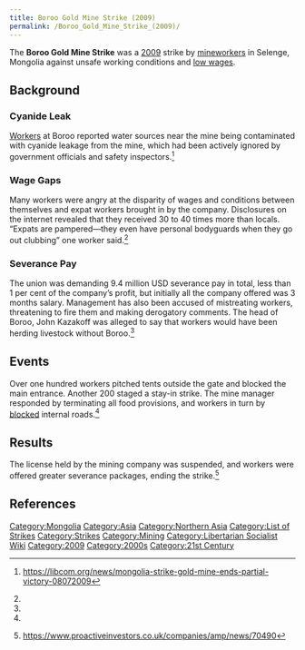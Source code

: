 ```yaml
---
title: Boroo Gold Mine Strike (2009)
permalink: /Boroo_Gold_Mine_Strike_(2009)/
---
```


The **Boroo Gold Mine Strike** was a
[2009](Timeline_of_Libertarian_Socialism_in_Northern_Asia "wikilink")
strike by [mineworkers](Mining "wikilink") in Selenge, Mongolia against
unsafe working conditions and [low wages](Wage_Labour "wikilink").

## Background

### Cyanide Leak

[Workers](Working_Class "wikilink") at Boroo reported water sources near
the mine being contaminated with cyanide leakage from the mine, which
had been actively ignored by government officials and safety
inspectors.[^1]

### Wage Gaps

Many workers were angry at the disparity of wages and conditions between
themselves and expat workers brought in by the company. Disclosures on
the internet revealed that they received 30 to 40 times more than
locals. “Expats are pampered—they even have personal bodyguards when
they go out clubbing” one worker said.[^2]

### Severance Pay

The union was demanding 9.4 million USD severance pay in total, less
than 1 per cent of the company’s profit, but initially all the company
offered was 3 months salary. Management has also been accused of
mistreating workers, threatening to fire them and making derogatory
comments. The head of Boroo, John Kazakoff was alleged to say that
workers would have been herding livestock without Boroo.[^3]

## Events

Over one hundred workers pitched tents outside the gate and blocked the
main entrance. Another 200 staged a stay-in strike. The mine manager
responded by terminating all food provisions, and workers in turn by
[blocked](Blockade "wikilink") internal roads.[^4]

## Results

The license held by the mining company was suspended, and workers were
offered greater severance packages, ending the strike.[^5]

## References

<references />

[Category:Mongolia](Category:Mongolia "wikilink")
[Category:Asia](Category:Asia "wikilink") [Category:Northern
Asia](Category:Northern_Asia "wikilink") [Category:List of
Strikes](Category:List_of_Strikes "wikilink")
[Category:Strikes](Category:Strikes "wikilink")
[Category:Mining](Category:Mining "wikilink") [Category:Libertarian
Socialist Wiki](Category:Libertarian_Socialist_Wiki "wikilink")
[Category:2009](Category:2009 "wikilink")
[Category:2000s](Category:2000s "wikilink") [Category:21st
Century](Category:21st_Century "wikilink")

[^1]: <https://libcom.org/news/mongolia-strike-gold-mine-ends-partial-victory-08072009>

[^2]:

[^3]:

[^4]:

[^5]: <https://www.proactiveinvestors.co.uk/companies/amp/news/70490>